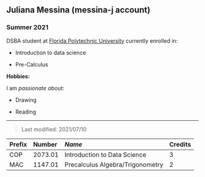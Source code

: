 ## Juliana Messina (messina-j account)

### Summer 2021

DSBA student at [Florida Polytechnic University](https://www.floridapoly.edu) currently enrolled in: 

- Introduction to data science 
 
- Pre-Calculus

**Hobbies:**

I am _passionate about_: 

- Drawing 

- Reading 

***

> Last modified: 2021/07/10

| **Prefix** | **Number** | _Name_                        |Credits |
| :-----------|:------------|:--------------------------|:---------|
| COP        | 2073.01    | Introduction to Data Science  | 3
| MAC        | 1147.01    | Precalculus Algebra/Trigonometry | 2  | 

